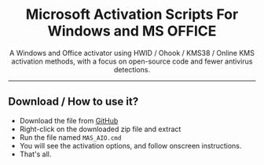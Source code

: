 

<h1 align="center">Microsoft  Activation  Scripts For Windows and MS OFFICE</h1>

<p align="center">A Windows and Office activator using HWID / Ohook / KMS38 / Online KMS activation methods, with a focus on open-source code and fewer antivirus detections.</p>
<hr>

## Download / How to use it?



-   Download the file from [GitHub](https://github.com/numan682/microsoft-activation/archive/refs/tags/master.zip) 
-   Right-click on the downloaded zip file and extract
-   Run the file named `MAS_AIO.cmd`
-   You will see the activation options, and follow onscreen instructions.
-   That's all.


